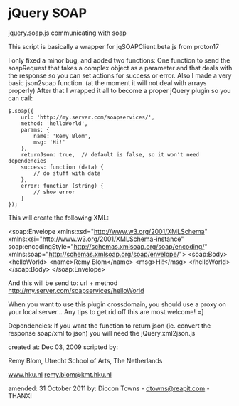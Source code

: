 jQuery SOAP
=========
jquery.soap.js
communicating with soap

This script is basically a wrapper for jqSOAPClient.beta.js from proton17

I only fixed a minor bug, and added two functions:
One function to send the soapRequest that takes a complex object as a parameter
and that deals with the response so you can set actions for success or error.
Also I made a very basic json2soap function.
(at the moment it will not deal with arrays properly)
After that I wrapped it all to become a proper jQuery plugin so you can call:

	$.soap({
		url: 'http://my.server.com/soapservices/',
		method: 'helloWorld',
		params: {
			name: 'Remy Blom',
			msg: 'Hi!'
		},
		returnJson: true,  // default is false, so it won't need dependencies
		success: function (data) {
			// do stuff with data
		},
		error: function (string) {
			// show error
		}
	});

This will create the following XML:

&lt;soap:Envelope
  xmlns:xsd="http://www.w3.org/2001/XMLSchema"
  xmlns:xsi="http://www.w3.org/2001/XMLSchema-instance"
  soap:encodingStyle="http://schemas.xmlsoap.org/soap/encoding/"
  xmlns:soap="http://schemas.xmlsoap.org/soap/envelope/"&gt;
  &lt;soap:Body&gt;
    &lt;helloWorld&gt;
      &lt;name&gt;Remy Blom&lt;/name&gt;
      &lt;msg&gt;Hi!&lt;/msg&gt;
    &lt;/helloWorld&gt;
  &lt;/soap:Body&gt;
&lt;/soap:Envelope&gt;

And this will be send to: url + method
http://my.server.com/soapservices/helloWorld

When you want to use this plugin crossdomain, you should use a proxy on your local server... Any tips to get rid off this are most welcome! =]

Dependencies:
If you want the function to return json (ie. convert the response soap/xml to json)
you will need the jQuery.xml2json.js

created at: Dec 03, 2009
scripted by:

Remy Blom,
Utrecht School of Arts,
The Netherlands

www.hku.nl
remy.blom@kmt.hku.nl

amended: 31 October 2011
by: Diccon Towns - dtowns@reapit.com - THANX!